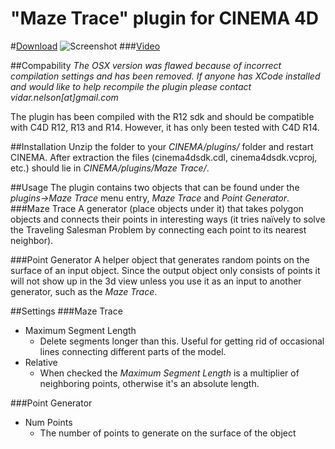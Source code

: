 "Maze Trace" plugin for CINEMA 4D
=============

#[Download](https://github.com/CreativeTools/ct-maze-trace/archive/master.zip)
![Screenshot](https://raw.github.com/CreativeTools/ct-maze-trace/master/screenshot.png)
###[Video](https://vimeo.com/70096750)

##Compability
*The OSX version was flawed because of incorrect compilation settings and has been removed. If anyone has XCode installed and would like to help recompile the plugin please contact vidar.nelson[at]gmail.com*  
  
The plugin has been compiled with the R12 sdk and should be compatible with C4D R12, R13 and R14. However, it has only been tested with C4D R14.

##Installation
Unzip the folder to your _CINEMA/plugins/_ folder and restart CINEMA.
After extraction the files (cinema4dsdk.cdl, cinema4dsdk.vcproj, etc.) should lie in _CINEMA/plugins/Maze Trace/_.

##Usage
The plugin contains two objects that can be found under the _plugins->Maze Trace_ menu entry, _Maze Trace_ and _Point Generator_.
###Maze Trace
A generator (place objects under it) that takes polygon objects and connects their points in interesting ways (it tries naïvely to solve the Traveling Salesman Problem by connecting each point to its nearest neighbor).

###Point Generator
A helper object that generates random points on the surface of an input object. Since the output object only consists of points it will not show up in the 3d view unless you use it as an input to another generator, such as the _Maze Trace_.

##Settings
###Maze Trace
* Maximum Segment Length
  * Delete segments longer than this. Useful for getting rid of occasional lines connecting different parts of the model.
* Relative
  * When checked the _Maximum Segment Length_ is a multiplier of neighboring points, otherwise it's an absolute length.

###Point Generator
* Num Points
  * The number of points to generate on the surface of the object
